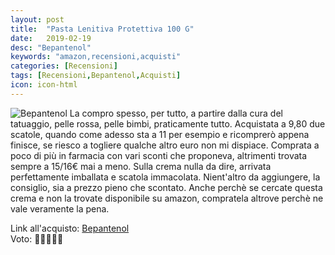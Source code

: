 ```yaml
---
layout: post
title:  "Pasta Lenitiva Protettiva 100 G"
date:   2019-02-19
desc: "Bepantenol"
keywords: "amazon,recensioni,acquisti"
categories: [Recensioni]
tags: [Recensioni,Bepantenol,Acquisti]
icon: icon-html
---
```


![Bepantenol](https://images-na.ssl-images-amazon.com/images/I/61m9ALnHS0L._SL1005_.jpg)
La compro spesso, per tutto, a partire dalla cura del tatuaggio, pelle rossa, pelle bimbi, praticamente tutto.
Acquistata a 9,80 due scatole, quando come adesso sta a 11 per esempio e ricomprerò appena finisce, se riesco a togliere qualche altro euro non mi dispiace. Comprata a poco di più in farmacia con vari sconti che proponeva, altrimenti trovata sempre a 15/16€ mai a meno. Sulla crema nulla da dire, arrivata perfettamente imballata e scatola immacolata. Nient'altro da aggiungere, la consiglio, sia a prezzo pieno che scontato. Anche perchè se cercate questa crema e non la trovate disponibile su amazon, compratela altrove perchè ne vale veramente la pena.

Link all'acquisto: [Bepantenol](https://amzn.to/2BKCHEe) <br>
Voto: 🌟🌟🌟🌟🌟
